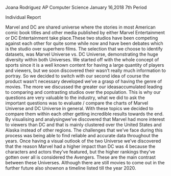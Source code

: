 Joana Rodriguez 
AP Computer Science
January 16,2018 
7th Period 

                                                      
 Individual Report

   Marvel and DC are shared universe where the stories in most American comic book titles and other media published by either Marvel Entertainment or DC Entertainment take place.These two studios have been competing against each other for quite some while now and have been debates which is the studio over superhero films. 
    The selection that we choose to identify datasets, was Marvel Universe vs. DC Universe, demonstrating the huge diversity within both Universes. We started off with the whole concept of sports since it is a well known content for having a large quantity of players and viewers, but we soon discovered their wasn’t really much information to portray. So we decided to switch with our second idea of course the product wasn’t necessary developed we’ve a grasp of having the genre of movies. The more we discussed the greater our ideasaccumulated leading to comparing and contrasting studios over the population. This is why our questions are very valuable to the industry, 
what we did to ask the important questions was to evaluate / compare the charts of Marvel Universe and DC Universe in general.
With these topics we decided to compare them within each other getting incredible results towards the end. By visualising and analysingwe’ve discovered that Marvel had more interest to viewers than DC and that is mainly clustered over the United States and Alaska instead of other regions. The challenges that we’ve face during this process was being able to find reliable and accurate data throughout the years.
    Once having a visual outlook of the two Universe we’ve discovered that the reason Marvel had a higher impact than DC was 4
 because the characters and actors they’ve featured, but the higher rankings they’ve gotten over all is considered the Avengers. These are the main contrast between these Universes. Although there are still movies to come out in the further future also shownon a timeline listed till the year 2020.
